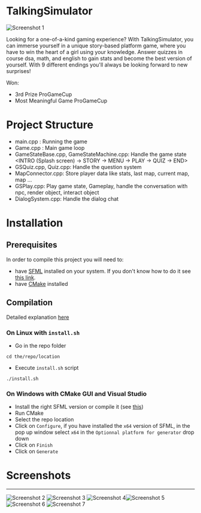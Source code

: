 # TalkingSimulator

![Screenshot 1](https://i.imgur.com/vj8sKV6.png)


Looking for a one-of-a-kind gaming experience? With TalkingSimulator, you can immerse yourself in a unique story-based platform game, where you have to win the heart of a girl using your knowledge. Answer quizzes in course dsa, math, and english to gain stats and become the best version of yourself. With 9 different endings you'll always be looking forward to new surprises!

Won:
- 3rd Prize ProGameCup
- Most Meaningful Game ProGameCup


# Project Structure

- main.cpp : Running the game
- Game.cpp : Main game loop
- GameStateBase.cpp, GameStateMachine.cpp: Handle the game state <INTRO (Splash screen) -> STORY -> MENU -> PLAY -> QUIZ -> END>
- GSQuiz.cpp, Quiz.cpp: Handle the question system
- MapConnector.cpp: Store player data like stats, last map, current map, map ...
- GSPlay.cpp: Play game state, Gameplay, handle the conversation with npc, render object, interact object
- DialogSystem.cpp: Handle the dialog chat


# Installation

## Prerequisites

In order to compile this project you will need to:
 - have [SFML](https://www.sfml-dev.org/index.php) installed on your system. If you don't know how to do it see [this link](https://www.sfml-dev.org/tutorials/2.5/#getting-started).
 - have [CMake](https://cmake.org/) installed

## Compilation

Detailed explanation [here](https://preshing.com/20170511/how-to-build-a-cmake-based-project/)

### On Linux with `install.sh`
- Go in the repo folder

`cd the/repo/location`

- Execute `install.sh` script

`./install.sh`


### On Windows with CMake GUI and Visual Studio
 - Install the right SFML version or compile it (see [this](https://www.sfml-dev.org/tutorials/2.5/start-vc.php))
 - Run CMake
 - Select the repo location
 - Click on `Configure`, if you have installed the `x64` version of SFML, in the pop up window select `x64` in the `Optionnal platform for generator` drop down
 - Click on `Finish`
 - Click on `Generate`

# Screenshots
------------------------

![Screenshot 2](https://i.imgur.com/tiCHg2v.png)
![Screenshot 3](https://i.imgur.com/jsYBOYF.png)
![Screenshot 4](https://i.imgur.com/jwhpUHl.png)![Screenshot 5](https://i.imgur.com/4DQE5wL.png)
![Screenshot 6](https://i.imgur.com/Z74iD4G.png)
![Screenshot 7](https://i.imgur.com/R94tQ3R.png)
